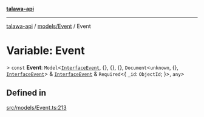 [**talawa-api**](../../../README.md)

***

[talawa-api](../../../modules.md) / [models/Event](../README.md) / Event

# Variable: Event

\> `const` **Event**: `Model`\<[`InterfaceEvent`](../interfaces/InterfaceEvent.md), \{\}, \{\}, \{\}, `Document`\<`unknown`, \{\}, [`InterfaceEvent`](../interfaces/InterfaceEvent.md)\> & [`InterfaceEvent`](../interfaces/InterfaceEvent.md) & `Required`\<\{ `_id`: `ObjectId`; \}\>, `any`\>

## Defined in

[src/models/Event.ts:213](https://github.com/PalisadoesFoundation/talawa-api/blob/039b0f127fb8caa46d57186ab4b3bb27fe150903/src/models/Event.ts#L213)
